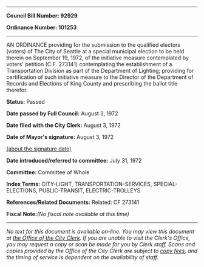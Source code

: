 

********

**Council Bill Number: 92929**
   
**Ordinance Number: 101253**
********

 AN ORDINANCE providing for the submission to the qualified electors (voters) of The City of Seattle at a special municipal election to be held therein on September 19, 1972, of the initiative measure contemplated by voters' petition (C.F. 273141) contemplating the establishment of a Transportation Division as part of the Department of Lighting; providing for certification of such initiative measure to the Director of the Department of Records and Elections of King County and prescribing the ballot title therefor.

**Status:** Passed
   
**Date passed by Full Council:** August 3, 1972
   
**Date filed with the City Clerk:** August 3, 1972
   
**Date of Mayor's signature:** August 3, 1972
   
[(about the signature date)](/~public/approvaldate.htm)
   
   
   
**Date introduced/referred to committee:** July 31, 1972
   
**Committee:** Committee of Whole
   
   
**Index Terms:** CITY-LIGHT, TRANSPORTATION-SERVICES, SPECIAL-ELECTIONS, PUBLIC-TRANSIT, ELECTRIC-TROLLEYS

**References/Related Documents:** Related: CF 273141

**Fiscal Note:**_(No fiscal note available at this time)_
********

_No text for this document is available on-line. You may view this document at [the Office of the City Clerk](http://www.seattle.gov/leg/clerk/contactUs.htm). If you are unable to visit the Clerk's Office, you may request a copy or scan be made for you by Clerk staff. Scans and copies provided by the Office of the City Clerk are subject to [copy fees](http://clerk.seattle.gov/~public/clerkfees.htm), and the timing of service is dependent on the availability of staff._

